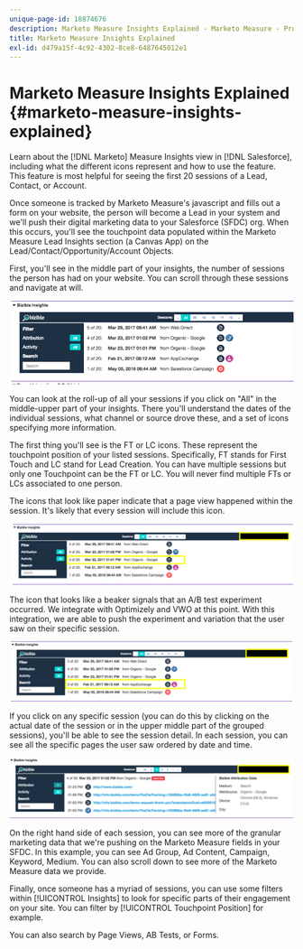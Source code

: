 ```yaml
---
unique-page-id: 18874676
description: Marketo Measure Insights Explained - Marketo Measure - Product Documentation
title: Marketo Measure Insights Explained
exl-id: d479a15f-4c92-4302-8ce8-6487645012e1
---
```

# Marketo Measure Insights Explained {#marketo-measure-insights-explained}

Learn about the [!DNL Marketo] Measure Insights view in [!DNL Salesforce], including what the different icons represent and how to use the feature. This feature is most helpful for seeing the first 20 sessions of a Lead, Contact, or Account.

Once someone is tracked by Marketo Measure's javascript and fills out a form on your website, the person will become a Lead in your system and we'll push their digital marketing data to your Salesforce (SFDC) org. When this occurs, you'll see the touchpoint data populated within the Marketo Measure Lead Insights section (a Canvas App) on the Lead/Contact/Opportunity/Account Objects.

First, you'll see in the middle part of your insights, the number of sessions the person has had on your website. You can scroll through these sessions and navigate at will.

![](assets/1.png)

You can look at the roll-up of all your sessions if you click on "All" in the middle-upper part of your insights. There you'll understand the dates of the individual sessions, what channel or source drove these, and a set of icons specifying more information.

The first thing you'll see is the FT or LC icons. These represent the touchpoint position of your listed sessions. Specifically, FT stands for First Touch and LC stand for Lead Creation. You can have multiple sessions but only one Touchpoint can be the FT or LC. You will never find multiple FTs or LCs associated to one person.

The icons that look like paper indicate that a page view happened within the session. It's likely that every session will include this icon.

![](assets/2.png)

The icon that looks like a beaker signals that an A/B test experiment occurred. We integrate with Optimizely and VWO at this point. With this integration, we are able to push the experiment and variation that the user saw on their specific session.

![](assets/3.png)

If you click on any specific session (you can do this by clicking on the actual date of the session or in the upper middle part of the grouped sessions), you'll be able to see the session detail. In each session, you can see all the specific pages the user saw ordered by date and time.

![](assets/4.png)

On the right hand side of each session, you can see more of the granular marketing data that we're pushing on the Marketo Measure fields in your SFDC. In this example, you can see Ad Group, Ad Content, Campaign, Keyword, Medium. You can also scroll down to see more of the Marketo Measure data we provide.

Finally, once someone has a myriad of sessions, you can use some filters within [!UICONTROL Insights] to look for specific parts of their engagement on your site. You can filter by [!UICONTROL Touchpoint Position] for example.

You can also search by Page Views, AB Tests, or Forms.
